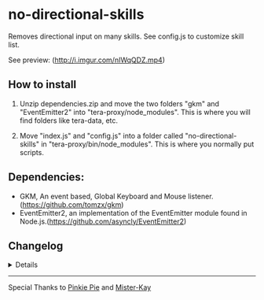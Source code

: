 # no-directional-skills
Removes directional input on many skills. See config.js to customize skill list.

See preview: (http://i.imgur.com/nIWqQDZ.mp4)

## How to install

1. Unzip dependencies.zip and move the two folders "gkm" and "EventEmitter2" into "tera-proxy/node_modules". 
This is where you will find folders like tera-data, etc.

2. Move "index.js" and "config.js" into a folder called "no-directional-skills" in "tera-proxy/bin/node_modules".
This is where you normally put scripts.


## Dependencies:

- GKM, An event based, Global Keyboard and Mouse listener. (https://github.com/tomzx/gkm) 
- EventEmitter2, an implementation of the EventEmitter module found in Node.js.(https://github.com/asyncly/EventEmitter2)


## Changelog
<details>

    1.32
    - Fix: Skills casting in wrong direction when not moving
    1.31
    - Removed Berserker's Evasive Smash.
    1.30
    - Updated protocol versions
    - Incorporated Mister-Kay's branch
    - Added new alternative direction (forwards)
    1.20
    - Added Teleport Jaunt for Sorcerer and Mystic
    1.11
    - Compatible with Skill Prediction
    - Works for all skills levels

</details>

---


Special Thanks to [Pinkie Pie](https://github.com/pinkipi) and [Mister-Kay](https://github.com/Mister-Kay)
